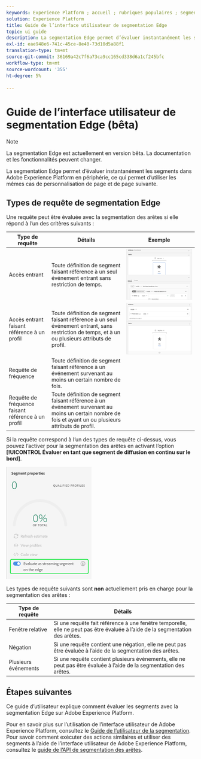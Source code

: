```yaml
---
keywords: Experience Platform ; accueil ; rubriques populaires ; segmentation des arêtes ; Segmentation ; Service de segmentation ; service de segmentation ; guide ui ; arête de diffusion ;
solution: Experience Platform
title: Guide de l’interface utilisateur de segmentation Edge
topic: ui guide
description: La segmentation Edge permet d’évaluer instantanément les segments dans la plate-forme, ce qui permet d’utiliser les mêmes cas de personnalisation de page et de page suivante.
exl-id: eae948e6-741c-45ce-8e40-73d10d5a88f1
translation-type: tm+mt
source-git-commit: 36169a42c7f6a73ca9cc165cd338d6a1cf245bfc
workflow-type: tm+mt
source-wordcount: '355'
ht-degree: 5%

---
```


# Guide de l’interface utilisateur de segmentation Edge (bêta)

>[!NOTE]
>
>La segmentation Edge est actuellement en version bêta. La documentation et les fonctionnalités peuvent changer.

La segmentation Edge permet d’évaluer instantanément les segments dans Adobe Experience Platform en périphérie, ce qui permet d’utiliser les mêmes cas de personnalisation de page et de page suivante.

## Types de requête de segmentation Edge

Une requête peut être évaluée avec la segmentation des arêtes si elle répond à l’un des critères suivants :

| Type de requête | Détails | Exemple |
| ---------- | ------- | ------- |
| Accès entrant | Toute définition de segment faisant référence à un seul événement entrant sans restriction de temps. | ![](../images/ui/edge-segmentation/incoming-hit.png) |
| Accès entrant faisant référence à un profil | Toute définition de segment faisant référence à un seul événement entrant, sans restriction de temps, et à un ou plusieurs attributs de profil. | ![](../images/ui/edge-segmentation/profile-hit.png) |
| Requête de fréquence | Toute définition de segment faisant référence à un événement survenant au moins un certain nombre de fois. |  |
| Requête de fréquence faisant référence à un profil | Toute définition de segment faisant référence à un événement survenant au moins un certain nombre de fois et ayant un ou plusieurs attributs de profil. |  |

Si la requête correspond à l’un des types de requête ci-dessus, vous pouvez l’activer pour la segmentation des arêtes en activant l’option **[!UICONTROL Évaluer en tant que segment de diffusion en continu sur le bord]**.

![](../images/ui/edge-segmentation/mark-on-edge.png)

Les types de requête suivants sont **non** actuellement pris en charge pour la segmentation des arêtes :

| Type de requête | Détails |
| ---------- | ------- |
| Fenêtre relative | Si une requête fait référence à une fenêtre temporelle, elle ne peut pas être évaluée à l’aide de la segmentation des arêtes. |
| Négation | Si une requête contient une négation, elle ne peut pas être évaluée à l’aide de la segmentation des arêtes. |
| Plusieurs événements | Si une requête contient plusieurs événements, elle ne peut pas être évaluée à l’aide de la segmentation des arêtes. |

## Étapes suivantes

Ce guide d’utilisateur explique comment évaluer les segments avec la segmentation Edge sur Adobe Experience Platform.

Pour en savoir plus sur l’utilisation de l’interface utilisateur de Adobe Experience Platform, consultez le [Guide de l’utilisateur de la segmentation](./overview.md). Pour savoir comment exécuter des actions similaires et utiliser des segments à l’aide de l’interface utilisateur de Adobe Experience Platform, consultez le [guide de l’API de segmentation des arêtes](../api/edge-segmentation.md).
